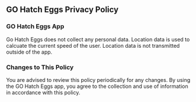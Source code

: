 ## GO Hatch Eggs Privacy Policy

### GO Hatch Eggs App
Go Hatch Eggs does not collect any personal data. Location data is used to calcuate the current speed of the user. Location data is not transmitted outside of the app.

### Changes to This Policy
You are advised to review this policy periodically for any changes. By using the GO Hatch Eggs app, you agree to the collection and use of information in accordance with this policy.
